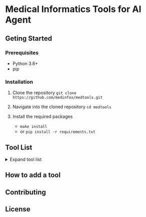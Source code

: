 # Medical Informatics Tools for AI Agent

## Geting Started

### Prerequisites

- Python 3.8+
- pip

### Installation

1. Clone the repository
   `git clone https://github.com/medinfox/medtools.git`

2. Navigate into the cloned repository
   `cd medtools`

3. Install the required packages

   - `make install`
   - or `pip install -r requirements.txt`

## Tool List

<details>
<summary>Expand tool list</summary>

### Status of the tools

</details>

## How to add a tool

## Contributing

## License

